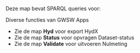 Deze map bevat SPARQL queries voor:

Diverse functies van GWSW Apps
* Zie de map **Hyd** voor export HydX
* Zie de map **Status** voor opvragen Dataset-status
* Zie de map **Validate** voor uitvoeren Nulmeting
